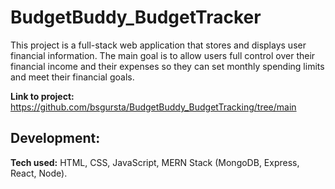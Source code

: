 # BudgetBuddy_BudgetTracker

This project is a full-stack web application that stores and displays user financial information. The main goal is to allow users full control over their financial income and 
their expenses so they can set monthly spending limits and meet their financial goals.

**Link to project:** https://github.com/bsgursta/BudgetBuddy_BudgetTracking/tree/main

## Development:

**Tech used:** HTML, CSS, JavaScript, MERN Stack (MongoDB, Express, React, Node).
